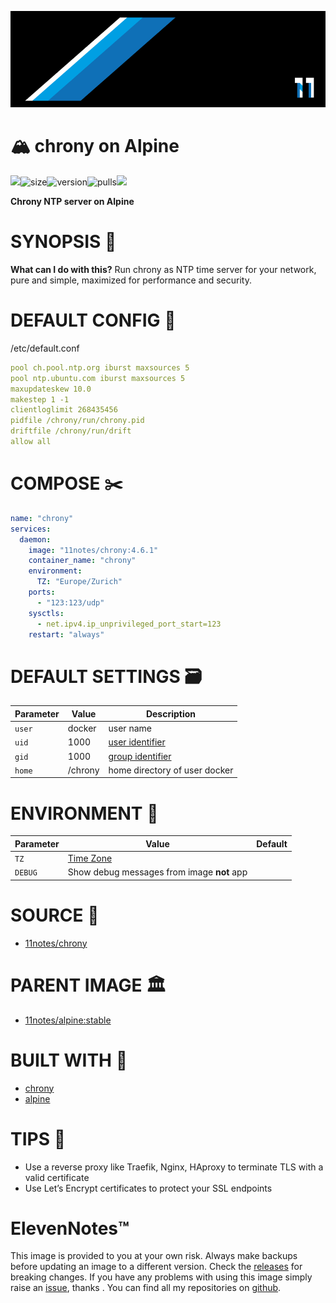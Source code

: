 ![Banner](https://github.com/11notes/defaults/blob/main/static/img/banner.png?raw=true)

# 🏔️ chrony on Alpine
[<img src="https://img.shields.io/badge/github-source-blue?logo=github&color=040308">](https://github.com/11notes/docker-chrony)![size](https://img.shields.io/docker/image-size/11notes/chrony/4.6.1?color=0eb305)![version](https://img.shields.io/docker/v/11notes/chrony/4.6.1?color=eb7a09)![pulls](https://img.shields.io/docker/pulls/11notes/chrony?color=2b75d6)[<img src="https://img.shields.io/github/issues/11notes/docker-chrony?color=7842f5">](https://github.com/11notes/docker-chrony/issues)

**Chrony NTP server on Alpine**

# SYNOPSIS 📖
**What can I do with this?** Run chrony as NTP time server for your network, pure and simple, maximized for performance and security.

# DEFAULT CONFIG 📑
/etc/default.conf
```yaml
pool ch.pool.ntp.org iburst maxsources 5
pool ntp.ubuntu.com iburst maxsources 5
maxupdateskew 10.0
makestep 1 -1
clientloglimit 268435456
pidfile /chrony/run/chrony.pid
driftfile /chrony/run/drift
allow all
```

# COMPOSE ✂️
```yaml
name: "chrony"
services:
  daemon:
    image: "11notes/chrony:4.6.1"
    container_name: "chrony"
    environment:
      TZ: "Europe/Zurich"
    ports:
      - "123:123/udp"
    sysctls:
      - net.ipv4.ip_unprivileged_port_start=123
    restart: "always"
```

# DEFAULT SETTINGS 🗃️
| Parameter | Value | Description |
| --- | --- | --- |
| `user` | docker | user name |
| `uid` | 1000 | [user identifier](https://en.wikipedia.org/wiki/User_identifier) |
| `gid` | 1000 | [group identifier](https://en.wikipedia.org/wiki/Group_identifier) |
| `home` | /chrony | home directory of user docker |

# ENVIRONMENT 📝
| Parameter | Value | Default |
| --- | --- | --- |
| `TZ` | [Time Zone](https://en.wikipedia.org/wiki/List_of_tz_database_time_zones) | |
| `DEBUG` | Show debug messages from image **not** app | |

# SOURCE 💾
* [11notes/chrony](https://github.com/11notes/docker-chrony)

# PARENT IMAGE 🏛️
* [11notes/alpine:stable](https://hub.docker.com/r/11notes/alpine)

# BUILT WITH 🧰
* [chrony](https://chrony-project.org)
* [alpine](https://alpinelinux.org)

# TIPS 📌
* Use a reverse proxy like Traefik, Nginx, HAproxy to terminate TLS with a valid certificate
* Use Let’s Encrypt certificates to protect your SSL endpoints
  
# ElevenNotes™️
This image is provided to you at your own risk. Always make backups before updating an image to a different version. Check the [releases](https://github.com/11notes/docker-chrony/releases) for breaking changes. If you have any problems with using this image simply raise an [issue](https://github.com/11notes/docker-chrony/issues), thanks . You can find all my repositories on [github](https://github.com/11notes?tab=repositories).